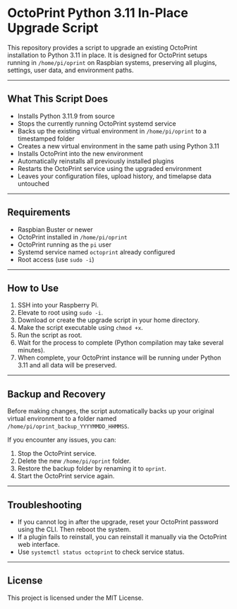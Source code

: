 # OctoPrint Python 3.11 In-Place Upgrade Script

This repository provides a script to upgrade an existing OctoPrint installation to Python 3.11 in place. It is designed for OctoPrint setups running in `/home/pi/oprint` on Raspbian systems, preserving all plugins, settings, user data, and environment paths.

---

## What This Script Does

- Installs Python 3.11.9 from source
- Stops the currently running OctoPrint systemd service
- Backs up the existing virtual environment in `/home/pi/oprint` to a timestamped folder
- Creates a new virtual environment in the same path using Python 3.11
- Installs OctoPrint into the new environment
- Automatically reinstalls all previously installed plugins
- Restarts the OctoPrint service using the upgraded environment
- Leaves your configuration files, upload history, and timelapse data untouched

---

## Requirements

- Raspbian Buster or newer
- OctoPrint installed in `/home/pi/oprint`
- OctoPrint running as the `pi` user
- Systemd service named `octoprint` already configured
- Root access (use `sudo -i`)

---

## How to Use

1. SSH into your Raspberry Pi.
2. Elevate to root using `sudo -i`.
3. Download or create the upgrade script in your home directory.
4. Make the script executable using `chmod +x`.
5. Run the script as root.
6. Wait for the process to complete (Python compilation may take several minutes).
7. When complete, your OctoPrint instance will be running under Python 3.11 and all data will be preserved.

---

## Backup and Recovery

Before making changes, the script automatically backs up your original virtual environment to a folder named `/home/pi/oprint_backup_YYYYMMDD_HHMMSS`.

If you encounter any issues, you can:

1. Stop the OctoPrint service.
2. Delete the new `/home/pi/oprint` folder.
3. Restore the backup folder by renaming it to `oprint`.
4. Start the OctoPrint service again.

---

## Troubleshooting

- If you cannot log in after the upgrade, reset your OctoPrint password using the CLI. Then reboot the system.
- If a plugin fails to reinstall, you can reinstall it manually via the OctoPrint web interface.
- Use `systemctl status octoprint` to check service status.

---

## License

This project is licensed under the MIT License.
